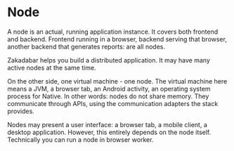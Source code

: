 # Node

A node is an actual, running application instance. It covers both frontend and
backend. Frontend running in a browser, backend serving that browser, another 
backend that generates reports: are all nodes.

Zakadabar helps you build a distributed application. It may have many active
nodes at the same time.

On the other side, one virtual machine - one node. The virtual machine here
means a JVM, a browser tab, an Android activity, an operating system process
for Native. In other words: nodes do not share memory. They communicate through
APIs, using the communication adapters the stack provides.

Nodes may present a user interface: a browser tab, a mobile client, a desktop 
application. However, this entirely depends on the node itself. Technically
you can run a node in browser worker.

